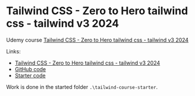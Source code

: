 # Tailwind CSS - Zero to Hero tailwind css - tailwind v3 2024

Udemy course [Tailwind CSS - Zero to Hero tailwind css - tailwind v3 2024
](https://www.udemy.com/course/tailwind-css-zero-to-hero)

Links:

- [Tailwind CSS - Zero to Hero tailwind css - tailwind v3 2024](https://www.udemy.com/course/tailwind-css-zero-to-hero)
- [GitHub code](https://github.com/tomphill/twcss-course)
- [Starter code](https://github.com/tomphill/tailwind-course-starter)

Work is done in the started folder `.\tailwind-course-starter`.
